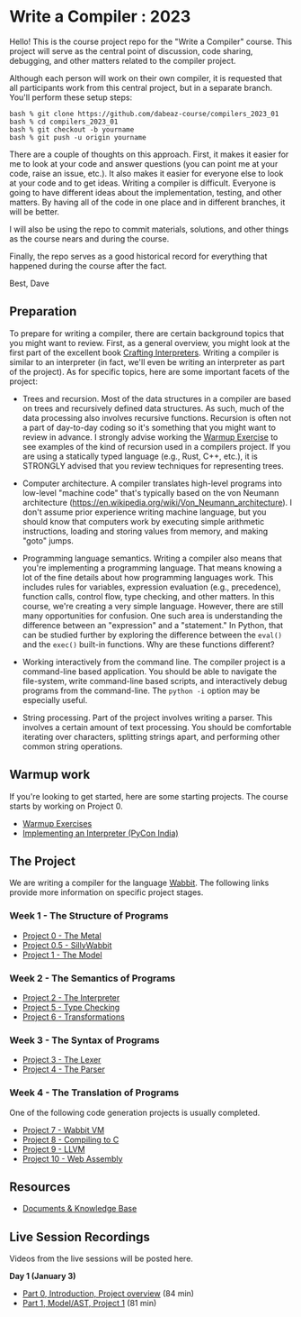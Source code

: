 # Write a Compiler : 2023

Hello! This is the course project repo for the "Write a Compiler"
course.  This project will serve as the central point of discussion, code
sharing, debugging, and other matters related to the compiler project.

Although each person will work on their own compiler, it is requested
that all participants work from this central project, but in a separate
branch.   You'll perform these setup steps:

    bash % git clone https://github.com/dabeaz-course/compilers_2023_01
    bash % cd compilers_2023_01
    bash % git checkout -b yourname
    bash % git push -u origin yourname

There are a couple of thoughts on this approach. First, it makes it
easier for me to look at your code and answer questions (you can 
point me at your code, raise an issue, etc.).   It also makes it easier
for everyone else to look at your code and to get ideas.  Writing a
compiler is difficult. Everyone is going to have different ideas about
the implementation, testing, and other matters.  By having all of the
code in one place and in different branches, it will be better.

I will also be using the repo to commit materials, solutions, and 
other things as the course nears and during the course.

Finally, the repo serves as a good historical record for everything
that happened during the course after the fact.

Best,
Dave

## Preparation

To prepare for writing a compiler, there are certain background topics
that you might want to review.  First, as a general overview, you
might look at the first part of the excellent book [Crafting Interpreters](https://craftinginterpreters.com).
Writing a compiler is similar to an interpreter (in fact, we'll even be writing an
interpreter as part of the project).   As for specific topics, here
are some important facets of the project:

* Trees and recursion.  Most of the data structures in a compiler are
  based on trees and recursively defined data structures. As such,
  much of the data processing also involves recursive functions.
  Recursion is often not a part of day-to-day coding so it's something
  that you might want to review in advance.  I strongly advise
  working the [Warmup Exercise](docs/Warmup-Exercises.md) to see examples of
  the kind of recursion used in a compilers project.  If you are
  using a statically typed language (e.g., Rust, C++, etc.), it
  is STRONGLY advised that you review techniques for representing trees.

* Computer architecture.  A compiler translates high-level programs
  into low-level "machine code" that's typically based on the von Neumann architecture
  (https://en.wikipedia.org/wiki/Von_Neumann_architecture).  I don't
  assume prior experience writing machine language, but you should
  know that computers work by executing simple arithmetic instructions,
  loading and storing values from memory, and making "goto" jumps.

* Programming language semantics.  Writing a compiler also means that
  you're implementing a programming language.  That means knowing a
  lot of the fine details about how programming languages work. This
  includes rules for variables, expression evaluation (e.g., precedence),
  function calls, control flow, type checking, and other matters.
  In this course, we're creating a very simple language.  However,
  there are still many opportunities for confusion.  One such area
  is understanding the difference between an "expression" and a
  "statement."  In Python, that can be studied further by exploring
  the difference between the `eval()` and the `exec()` built-in
  functions.  Why are these functions different?

* Working interactively from the command line. The compiler project
  is a command-line based application.  You should be able to navigate
  the file-system, write command-line based scripts, and interactively
  debug programs from the command-line.   The `python -i` option
  may be especially useful.

* String processing. Part of the project involves writing a
  parser.  This involves a certain amount of text processing.
  You should be comfortable iterating over characters, splitting
  strings apart, and performing other common string operations.

## Warmup work

If you're looking to get started, here are some starting projects.  The course starts
by working on Project 0.

* [Warmup Exercises](docs/Warmup-Exercises.md)
* [Implementing an Interpreter (PyCon India)](https://www.youtube.com/watch?v=VUT386_GKI8)

## The Project

We are writing a compiler for the language [Wabbit](docs/Wabbit-Specification.md).
The following links provide more information on specific project stages.

### Week 1 - The Structure of Programs

* [Project 0 - The Metal](docs/Project0_The_Metal.md)
* [Project 0.5 - SillyWabbit](docs/Project0_5_SillyWabbit.md)
* [Project 1 - The Model](docs/Project1_The_Model.md)

### Week 2 - The Semantics of Programs

* [Project 2 - The Interpreter](docs/Project2_The_Interpreter.md)
* [Project 5 - Type Checking](docs/Project5_Type_Checking.md)
* [Project 6 - Transformations](docs/Project6_Transformation.md)

### Week 3 - The Syntax of Programs

* [Project 3 - The Lexer](docs/Project3_Tokenizing.md)
* [Project 4 - The Parser](docs/Project4_Parsing.md)

### Week 4 - The Translation of Programs

One of the following code generation projects is usually completed.

* [Project 7 - Wabbit VM](docs/Project7_WVM.md)
* [Project 8 - Compiling to C](docs/Project8_C.md)
* [Project 9 - LLVM](docs/Project9_LLVM.md)
* [Project 10 - Web Assembly](docs/Project10_WASM.md)

## Resources

* [Documents & Knowledge Base](docs/README.md)

## Live Session Recordings

Videos from the live sessions will be posted here.

**Day 1 (January 3)**

* [Part 0, Introduction, Project overview](https://vimeo.com/786122275/33f1729c68) (84 min)
* [Part 1, Model/AST, Project 1](https://vimeo.com/786122481/ee581ffb8c) (81 min)

